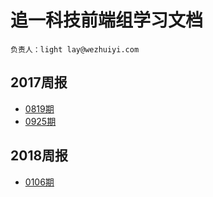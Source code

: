 # 追一科技前端组学习文档

    负责人：light lay@wezhuiyi.com

## 2017周报
+ [0819期](https://github.com/wezhuiyi/week-up/blob/master/%E5%91%A8%E6%8A%A5/20170819.md)
+ [0925期](https://github.com/wezhuiyi/week-up/blob/master/%E5%91%A8%E6%8A%A5/20170925.md)

## 2018周报
+ [0106期](https://github.com/wezhuiyi/week-up/blob/master/%E5%91%A8%E6%8A%A5/20180106.md)
